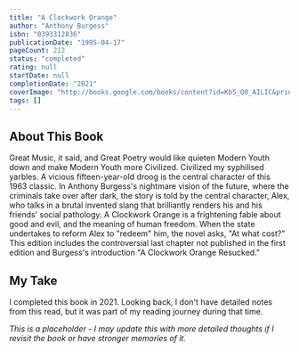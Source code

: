 ```yaml
---
title: "A Clockwork Orange"
author: "Anthony Burgess"
isbn: "0393312836"
publicationDate: "1995-04-17"
pageCount: 212
status: "completed"
rating: null
startDate: null
completionDate: "2021"
coverImage: "http://books.google.com/books/content?id=Kb5_Q0_AILIC&printsec=frontcover&img=1&zoom=1&source=gbs_api"
tags: []
---
```


## About This Book

Great Music, it said, and Great Poetry would like quieten Modern Youth down and make Modern Youth more Civilized. Civilized my syphilised yarbles. A vicious fifteen-year-old droog is the central character of this 1963 classic. In Anthony Burgess's nightmare vision of the future, where the criminals take over after dark, the story is told by the central character, Alex, who talks in a brutal invented slang that brilliantly renders his and his friends' social pathology. A Clockwork Orange is a frightening fable about good and evil, and the meaning of human freedom. When the state undertakes to reform Alex to "redeem" him, the novel asks, "At what cost?" This edition includes the controversial last chapter not published in the first edition and Burgess's introduction "A Clockwork Orange Resucked."

## My Take

I completed this book in 2021. Looking back, I don't have detailed notes from this read, but it was part of my reading journey during that time.

*This is a placeholder - I may update this with more detailed thoughts if I revisit the book or have stronger memories of it.*
